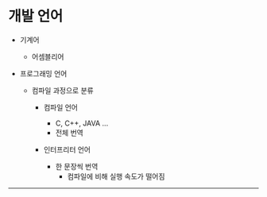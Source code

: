 # 개발 언어

- 기계어

  - 어셈블리어

- 프로그래밍 언어

  - 컴파일 과정으로 분류

    - 컴파일 언어

      - C, C++, JAVA ...
      - 전체 번역

    - 인터프리터 언어
      - 한 문장씩 번역
        - 컴파일에 비해 실행 속도가 떨어짐

---
